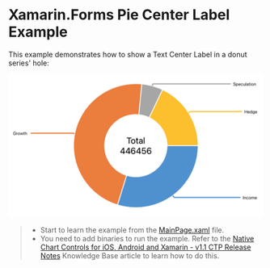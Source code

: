 # Xamarin.Forms Pie Center Label Example

This example demonstrates how to show a Text Center Label in a donut series' hole:

![Sample Image](img/sample.png)

> - Start to learn the example from the [MainPage.xaml](CS/PieChartExample/MainPage.xaml) file.
> - You need to add binaries to run the example. Refer to the [Native Chart Controls for iOS, Android and Xamarin - v1.1 CTP Release Notes](https://www.devexpress.com/Support/Center/Question/Details/T671818/native-chart-controls-for-ios-android-and-xamarin-v1-1-release-notes) Knowledge Base article to learn how to do this.
